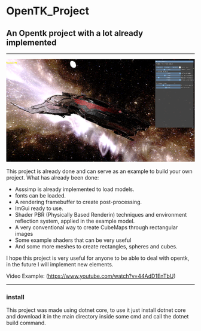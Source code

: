 # OpenTK_Project

## An Opentk project with a lot already implemented
__________

![](OpenTK/demo.png)

This project is already done and can serve as an example to build your own project.
What has already been done:
* Asssimp is already implemented to load models.
* fonts can be loaded.
* A rendering framebuffer to create post-processing.
* ImGui ready to use. 
* Shader PBR (Physically Based Renderin) techniques and environment reflection system, applied in the example model.
* A very conventional way to create CubeMaps through rectangular images
* Some example shaders that can be very useful
* And some more meshes to create rectangles, spheres and cubes.

I hope this project is very useful for anyone to be able to deal with opentk, in the future I will implement new elements.

Video Example: (https://www.youtube.com/watch?v=44AdD1EnTbU)

********
### install

This project was made using dotnet core, to use it just install dotnet core and download it in the main directory inside some cmd
and call the dotnet build command.
